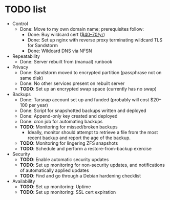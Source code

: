 # TODO list

- Control
    - Done: Move to my own domain name; prerequisites follow:
        - Done: Buy wildcard cert
          ([$40–70/yr](https://www.ssl2buy.com/wildcard-ssl-certificate/))
        - Done: Set up nginx with reverse proxy terminating wildcard
          TLS for Sandstorm
        - Done: Wildcard DNS via NFSN
- Repeatability
    - Done: Server rebuilt from (manual) runbook
- Privacy
    - Done: Sandstorm moved to encrypted partition (passphrase not on same disk)
    - Done: No other services present on rebuilt server
    - **TODO**: Set up an encrypted swap space (currently has no swap)
- Backups
    - Done: Tarsnap account set up and funded (probably will cost
      $20–100 per year)
    - Done: Script for snapshotted backups written and deployed
    - Done: Append-only key created and deployed
    - Done: cron job for automating backups
    - **TODO**: Monitoring for missed/broken backups
        - Ideally, monitor should attempt to retrieve a file from the
          most recent backup and report the age of the backup.
    - **TODO**: Monitoring for lingering ZFS snapshots
    - **TODO**: Schedule and perform a restore-from-backup exercise
- Security
    - **TODO**: Enable automatic security updates
    - **TODO**: Set up monitoring for non-security updates, and
      notifications of automatically applied updates
    - **TODO**: Find and go through a Debian hardening checklist
- Availability
    - **TODO**: Set up monitoring: Uptime
    - **TODO**: Set up monitoring: SSL cert expiration
